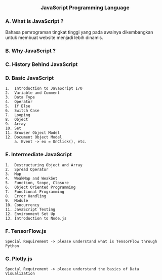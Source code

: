 <h3 align="center">JavaScript Programming Language</h3>

### A. What is JavaScript ?
Bahasa pemrograman tingkat tinggi yang pada awalnya dikembangkan untuk membuat website menjadi lebih dinamis.
### B. Why JavaScript ?
### C. History Behind JavaScript
### D. Basic JavaScript
    1.  Introduction to JavaScript I/O
    2.  Variable and Comment
    3.  Data Type
    4.  Operator
    5.  If Else
    6.  Switch Case
    7.  Looping
    8.  Object
    9.  Array
    10. Set
    11. Browser Object Model
    12. Document Object Model
        a. Event -> ex = OnClick(), etc.
    
### E. Intermediate JavaScript
    1.  Destructuring Object and Array
    2.  Spread Operator
    3.  Map
    4.  WeakMap and WeakSet
    5.  Function, Scope, Closure
    6.  Object Oriented Programming
    7.  Functional Programming
    8.  Error Handling
    9.  Module
    10. Concurrency
    11. JavaScript Testing
    12. Environment Set Up
    13. Introduction to Node.js
    
### F. TensorFlow.js
    Special Requirement -> please understand what is TensorFlow through Python

### G. Plotly.js
    Special Requirement -> please understand the basics of Data Visualization
